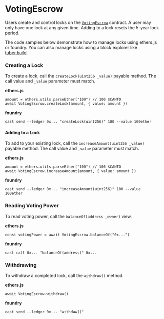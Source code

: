 # VotingEscrow

Users create and control locks on the [`VotingEscrow`](https://tuber.build/address/0x2fed02d6d50a8786D53F308024400fDAD275F57C) contract. A user may only have one lock at any given time. Adding to a lock resets the 5-year lock period.

The code samples below demonstrate how to manage locks using ethers.js or foundry. You can also manage locks using a block explorer like [tuber.build](https://tster.github.io/canto-verwa-docs/tuber.build).

### Creating a Lock <a href="#creating-a-lock" id="creating-a-lock"></a>

To create a lock, call the `createLock(uint256 _value)` payable method. The call value and `_value` parameter must match.

**ethers.js**

```
amount = ethers.utils.parseEther("100") // 100 $CANTO
await VotingEscrow.createLock(amount, { value: amount })
```

**foundry**

```
cast send --ledger 0x... "createLock(uint256)" 100 --value 100ether
```

#### Adding to a Lock <a href="#adding-to-a-lock" id="adding-to-a-lock"></a>

To add to your existing lock, call the `increaseAmount(uint256 _value)` payable method. The call value and `_value` parameter must match.

**ethers.js**

```
amount = ethers.utils.parseEther("100") // 100 $CANTO
await VotingEscrow.increaseAmount(amount, { value: amount })
```

**foundry**

```
cast send --ledger 0x... "increaseAmount(uint256)" 100 --value 100ether
```

### Reading Voting Power <a href="#reading-voting-power" id="reading-voting-power"></a>

To read voting power, call the `balanceOf(address _owner)` view.

**ethers.js**

```
const votingPower = await VotingEscrow.balanceOf("0x...")
```

**foundry**

```
cast call 0x... "balanceOf(address)" 0x...
```

### Withdrawing <a href="#withdrawing" id="withdrawing"></a>

To withdraw a completed lock, call the `withdraw()` method.

**ethers.js**

```
await VotingEscrow.withdraw()
```

**foundry**

```
cast send --ledger 0x... "withdaw()"
```
